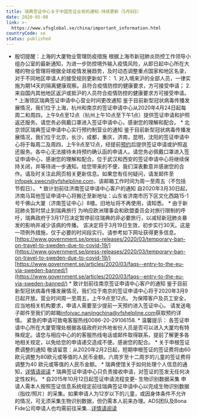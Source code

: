 ```yaml
---
title: 瑞典签证中心关于中国签证业务的通知-持续更新（5月8日）
date: 2020-05-08
link: >-
  https://www.vfsglobal.se/china/important_information.html
countryCode: se
status: published
---
```

* 殷切提醒：上海的大厦物业管理防疫措施 根据上海市新冠肺炎防控工作领导小组办公室的最新通知，为进一步防控境外输入疫情风险，从即日起中心所在大楼的物业管理将根据全球疫情发展趋势，及时动态调整重点国家和地区名录，对于不同地区申请人的接受规则更新如下： 1\. 对入境来沪的全部人员，一律实施为期14天的隔离健康观察。且符合疫情防控的健康要求，方可接受申请； 2\. 来自国内其他地区返沪或抵沪的人员符合疫情防控的健康要求方可接受申请。 * 上海领区瑞典签证申请中心营业时间更改通知  鉴于目前新型冠状病毒传播发展情况，我们位于上海，杭州和南京的签证申请中心从2020年4月24日起每周二和周四，上午9点至12点（杭州上午10点至下午1点）提供签证申请和护照返还服务。请您务必佩戴口罩进入签证申请中心，感谢您的理解和配合。 * 北京领区瑞典签证申请中心实行预约制营业的通知 鉴于目前新型冠状病毒传播发展情况，我们位于北京，长沙，成都，重庆，济南，昆明，沈阳的签证申请中心将于每周二及周四，上午9点至12点，经提前[预约](https://online.vfsglobal.com/Global-Appointment/Home/Index)后提供签证申请或护照返还服务。各中心无法接待未持预约确认函的申请人。请您务必佩戴口罩进入签证申请中心，感谢您的理解和配合。位于武汉和西安的签证申请中心将继续保持关闭，并等待进一步通知。给您带来的不便，我们深表歉意并感谢您的合作。请及时关注此网页相关更新信息。如果您有任何疑问，请发邮件至[infopek.swecn@vfshelpline.com](mailto:infopek.swecn@vfshelpline.com)，该邮箱工作时间为周一至周五（不包括节假日）。 * 致计划前往济南签证申请中心客户的通知 自2020年3月30日起，济南马耳他签证申请中心将搬迁至新地址：山东省济南市历下区文化西路15-1号千佛山大厦（济南签证中心）8楼。旧地址将不再使用，请知悉。 * 由于新冠肺炎暂时禁止到瑞典旅行 为响应欧洲理事会和欧盟委员会对旅行限制的呼吁，瑞典政府于3月17日决定暂停前往瑞典的非必要旅行，以减轻新冠肺炎暴发的影响并减少该病的传播。 该决定将于3月19日生效，初步实行30天。这是一项例外措施，仅于必要的时间段实行。请参考如下网址获得更多信息。 [https://www.government.se/press-releases/2020/03/temporary-ban-on-travel-to-sweden-due-to-covid-19/](https://www.government.se/press-releases/2020/03/temporary-ban-on-travel-to-sweden-due-to-covid-19/) [https://www.government.se/articles/2020/03/faqs--entry-to-the-eu-via-sweden-banned/](https://www.government.se/articles/2020/03/faqs--entry-to-the-eu-via-sweden-banned/) * 致计划前往南京签证申请中心客户的通知 鉴于目前新型冠状病毒传播发展情况，我们位于南京的签证申请中心将于2020年3月9日起开放。营业时间周一至周五，上午9点至12点。 为保障客户及员工安全，应当地相关机构要求，申请人需要至少提前一天预约进入签证中心。 请发送电子邮件至我们的邮箱[infojvac.nanjingchina@vfshelpline.com](mailto:infojvac.nanjingchina@vfshelpline.com)获取预约详情。 紧急的申请可致电客服热线0086-20-29106158. * 温馨提示： 各签证申请中心所在大厦管理处根据各级政府对外地省份人员是否可以进入大厦均有特殊规定。请您与相应中心的的客服热线电话或邮件取得联系，提前了解更多各地相关规定，以免给您的申请递交造成不便。感谢您的配合。 * 关于申根签证费调整的通知 敬请留意：从2020年2月2日起，短期申根签证的签证费将由60欧元调整为80欧元或等值的人民币金额。六周岁至十二周岁的儿童的签证费将调整为40 欧元或等值的人民币金额。 * 瑞典使馆关于如何处理个人信息的通知，[详情请阅读](pdf/Notice-Chinese-Recent.pdf) * 瑞典签证申请中心只负责接收申请，对签证的签发无任何决定性权利。 * 自2015年10月12日起签证申请流程变更- 生物识别数据采集 申请人需本人按照签证信息系统规定前往瑞典签证申请中心以完成生物识别数据（指纹/照片）的采集。如果申请人为12岁以下的儿童，或因身体条件不允许的情况，可无须采集生物识别数据，但仍需本人前来办理。ADS团队及Bona Fide公司申请人也均需前往采集…[详情请阅读](pdf/Biometric_180416.pdf) 
